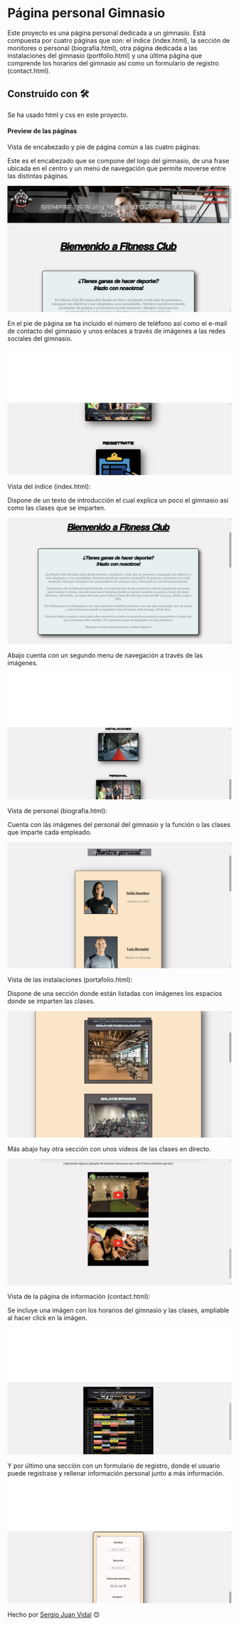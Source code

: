 # Página personal Gimnasio

Este proyecto es una página personal dedicada a un gimnasio. Está compuesta por cuatro páginas que son: el índice (index.html), la sección de monitores o personal (biografia.html), otra página dedicada a las instalaciones del gimnasio (portfolio.html) y una última página que comprende los horarios del gimnasio así como un formulario de registro (contact.html).

## Construido con 🛠️

Se ha usado html y css en este proyecto.

#### Preview de las páginas

Vista de encabezado y pie de página común a las cuatro páginas:

Este es el encabezado que se compone del logo del gimnasio, de una frase ubicada en el centro y un menú de navegación que permite moverse entre las distintas páginas.

![foto](assets/readme-img/header.png) 

En el pie de página se ha incluido el número de teléfono así como el e-mail de contacto del gimnasio y unos enlaces a través de imágenes a las redes sociales del gimnasio.

![foto](assets/readme-img/footer.png)

Vista del índice (index.html):

Dispone de un texto de introducción el cual explica un poco el gimnasio así como las clases que se imparten.

![foto](assets/readme-img/content-index.png) 

Abajo cuenta con un segundo menu de navegación a través de las imágenes.

![foto](assets/readme-img/nav-index.png) 

Vista de personal (biografia.html):

Cuenta con lás imágenes del personal del gimnasio y la función o las clases que imparte cada empleado.

![foto](assets/readme-img/biografia.png) 

Vista de las instalaciones (portafolio.html):

Dispone de una sección donde están listadas con imágenes los espacios donde se imparten las clases.

![foto](assets/readme-img/instalaciones.png) 

Más abajo hay otra sección con unos videos de las clases en directo.

![foto](assets/readme-img/videos.png)

Vista de la página de información (contact.html):

Se incluye una imágen con los horarios del gimnasio y las clases, ampliable al hacer click en la imágen.

![foto](assets/readme-img/horarios.png)

Y por último una sección con un formulario de registro, donde el usuario puede registrase y rellenar información personal junto a más información.
![foto](assets/readme-img/form.png) 


Hecho por [Sergio Juan Vidal](https://github.com/SergioJ-Vidal) 😊